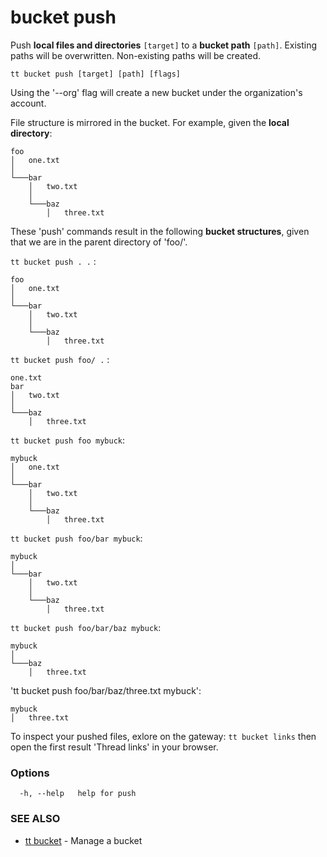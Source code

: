 # bucket push

Push **local files and directories** `[target]` to a **bucket path** `[path]`. Existing paths will be overwritten. Non-existing paths will be created.

```
tt bucket push [target] [path] [flags]
```

Using the '--org' flag will create a new bucket under the organization's account.

File structure is mirrored in the bucket. For example, given the **local directory**:
```
foo
│   one.txt
│
└───bar
    │   two.txt
    │
    └───baz
        │   three.txt
```

These 'push' commands result in the following **bucket structures**, given that we are in the parent directory of 'foo/'.

`tt bucket push . .` :
```
foo
│   one.txt
│
└───bar
    │   two.txt
    │
    └───baz
        │   three.txt
``` 

`tt bucket push foo/ .` :
```
one.txt
bar
│   two.txt
│
└───baz
    │   three.txt
```


`tt bucket push foo mybuck`:
```
mybuck
│   one.txt
│
└───bar
    │   two.txt
    │
    └───baz
        │   three.txt
``` 


`tt bucket push foo/bar mybuck`:
```
mybuck
│
└───bar
    │   two.txt
    │
    └───baz
        │   three.txt
``` 

`tt bucket push foo/bar/baz mybuck`:
```
mybuck
│
└───baz
    │   three.txt
``` 

'tt bucket push foo/bar/baz/three.txt mybuck':
```
mybuck
│   three.txt
``` 

To inspect your pushed files, exlore on the gateway:
`tt bucket links`
then open the first result 'Thread links' in your browser.


### Options

```
  -h, --help   help for push
```

### SEE ALSO

* [tt bucket](tt_bucket.md)	 - Manage a bucket
